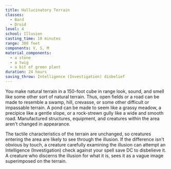 ```yaml
---
title: Hallucinatory Terrain
classes:
  - Bard
  - Druid
level: 4
school: Illusion
casting_time: 10 minutes
range: 300 feet
components: V, S, M
material_components:
  - a stone
  - a twig
  - a bit of green plant
duration: 24 hours
saving_throw: Intelligence (Investigation) disbelief
---
```


You make natural terrain in a 150-foot cube in range look, sound, and smell like some other sort of natural terrain. Thus, open fields or a road can be made to resemble a swamp, hill, crevasse, or some other difficult or impassable terrain. A pond can be made to seem like a grassy meadow, a precipice like a gentle slope, or a rock-strewn gully like a wide and smooth road. Manufactured structures, equipment, and creatures within the area aren't changed in appearance.

The tactile characteristics of the terrain are unchanged, so creatures entering the area are likely to see through the illusion. If the difference isn't obvious by touch, a creature carefully examining the illusion can attempt an Intelligence (Investigation) check against your spell save DC to disbelieve it. A creature who discerns the illusion for what it is, sees it as a vague image superimposed on the terrain.
